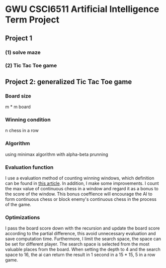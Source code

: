 # GWU CSCI6511 Artificial Intelligence Term Project

## Project 1 

### (1) solve maze 

### (2) Tic Tac Toe game

## Project 2: generalized Tic Tac Toe game 

### Board size 

m * m board

### Winning condition 

n chess in a row

### Algorithm 

using minimax algorithm with alpha-beta prunning

### Evaluation function 

I use a evaluation method of counting winning windows, which definition can be found in [this article](https://web.stanford.edu/class/cs221/2017/restricted/p-final/xiaotihu/final.pdf). In addition, I make some improvements. I count the max value of continuous chess in a window and regard it as a bonus to the score of the window. This bonus coeffience will encourage the AI to form continuous chess or block enemy's continuous chess in the process of the game.

### Optimizations 

I pass the board score down with the recursion and update the board score according to the partial difference, 
this avoid unnecessary evaluation and save computation time. Furthermore, I limit the search space, the space can be set for different player. The search space is selected from the most valuable places from the board. When setting the depth to 4 and the search space to 16, the ai can return the result in 1 second in a 15 * 15, 5 in a row game.
